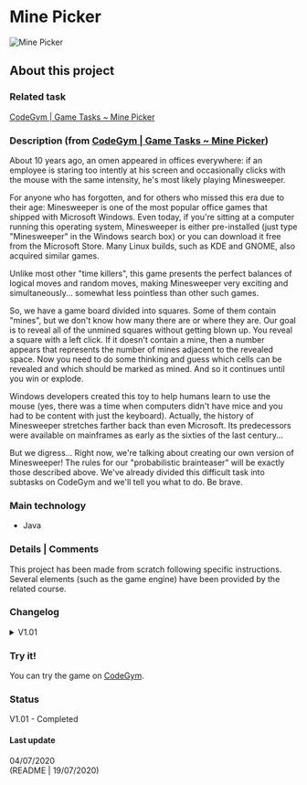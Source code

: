 # Mine Picker

![Mine Picker](https://cdn.codegym.cc/images/system/3ae9ee71-f342-498b-a1e9-44a524ea954c/original.png)

## About this project

### Related task
[CodeGym | Game Tasks ~ Mine Picker](https://codegym.cc/projects/games/com.codegym.games.minesweeper)

### Description (from [CodeGym | Game Tasks ~ Mine Picker](https://codegym.cc/projects/games/com.codegym.games.minesweeper))
About 10 years ago, an omen appeared in offices everywhere: if an employee is staring too intently at his screen and occasionally clicks with the mouse with the same intensity, he's most likely playing Minesweeper.

For anyone who has forgotten, and for others who missed this era due to their age: Minesweeper is one of the most popular office games that shipped with Microsoft Windows. Even today, if you're sitting at a computer running this operating system, Minesweeper is either pre-installed (just type "Minesweeper" in the Windows search box) or you can download it free from the Microsoft Store. Many Linux builds, such as KDE and GNOME, also acquired similar games.

Unlike most other "time killers", this game presents the perfect balances of logical moves and random moves, making Minesweeper very exciting and simultaneously... somewhat less pointless than other such games.

So, we have a game board divided into squares. Some of them contain "mines", but we don't know how many there are or where they are. Our goal is to reveal all of the unmined squares without getting blown up. You reveal a square with a left click. If it doesn't contain a mine, then a number appears that represents the number of mines adjacent to the revealed space. Now you need to do some thinking and guess which cells can be revealed and which should be marked as mined. And so it continues until you win or explode.

Windows developers created this toy to help humans learn to use the mouse (yes, there was a time when computers didn't have mice and you had to be content with just the keyboard). Actually, the history of Minesweeper stretches farther back than even Microsoft. Its predecessors were available on mainframes as early as the sixties of the last century…

But we digress... Right now, we're talking about creating our own version of Minesweeper!  The rules for our "probabilistic brainteaser" will be exactly those described above. We've already divided this difficult task into subtasks on CodeGym and we'll tell you what to do. Be brave.  

### Main technology 
- Java

### Details | Comments
This project has been made from scratch following specific instructions.   
Several elements (such as the game engine) have been provided by the related course.

### Changelog 

<details markdown="block">
<summary>V1.01</summary>  

- Colors have been modified.
- Size of the grid has been extended to 18 X 18.

</details>

### Try it!
You can try the game on [CodeGym](https://codegym.cc/projects/apps/29159).  

### Status
V1.01 - Completed

#### Last update
04/07/2020  
(README | 19/07/2020)